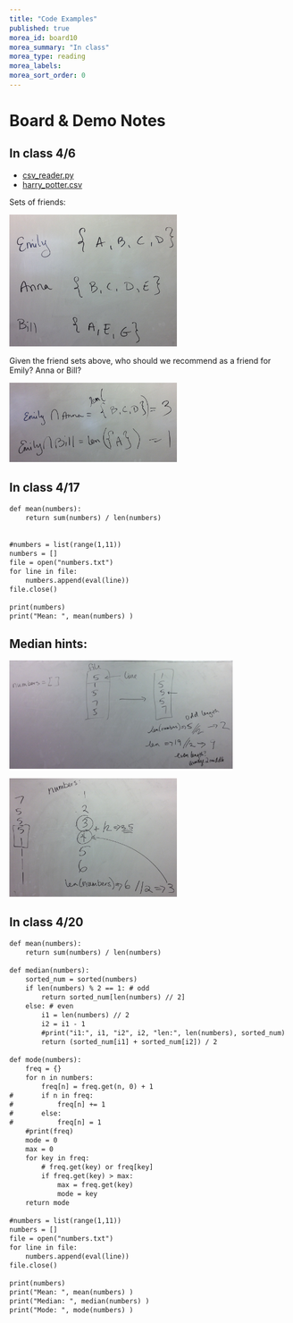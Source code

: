 ```yaml
---
title: "Code Examples"
published: true
morea_id: board10
morea_summary: "In class"
morea_type: reading
morea_labels:
morea_sort_order: 0
---
```


# Board & Demo Notes

## In class 4/6

 * [csv_reader.py](in_class/csv_reader.py)
 * [harry_potter.csv](in_class/harry_potter.csv)

Sets of friends:

<a href="friend-sets.JPG"><img src="friend-sets.JPG" width="300"/></a>

Given the friend sets above, who should we recommend as a friend for Emily? Anna or Bill?

<a href="friend-rec.JPG"><img src="friend-rec.JPG" width="300"/></a>

## In class 4/17

	def mean(numbers):
		return sum(numbers) / len(numbers)
	
	
	#numbers = list(range(1,11))
	numbers = []
	file = open("numbers.txt")
	for line in file:
		numbers.append(eval(line))
	file.close()
	
	print(numbers)
	print("Mean: ", mean(numbers) )

## Median hints:

<a href="median.JPG"><img src="median.JPG" width="400"/></a>

<a href="median2.JPG"><img src="median2.JPG" width="300"/></a>
	
## In class 4/20	
		
	def mean(numbers):
		return sum(numbers) / len(numbers)
	
	def median(numbers):
		sorted_num = sorted(numbers)
		if len(numbers) % 2 == 1: # odd
			return sorted_num[len(numbers) // 2]
		else: # even
			i1 = len(numbers) // 2 
			i2 = i1 - 1
			#print("i1:", i1, "i2", i2, "len:", len(numbers), sorted_num)
			return (sorted_num[i1] + sorted_num[i2]) / 2
	
	def mode(numbers):
		freq = {}
		for n in numbers:
			freq[n] = freq.get(n, 0) + 1
	# 		if n in freq:
	# 			freq[n] += 1
	# 		else:
	# 			freq[n] = 1
		#print(freq)
		mode = 0
		max = 0
		for key in freq:
			# freq.get(key) or freq[key]
			if freq.get(key) > max: 
				max = freq.get(key)
				mode = key
		return mode
	
	#numbers = list(range(1,11))
	numbers = []
	file = open("numbers.txt")
	for line in file:
		numbers.append(eval(line))
	file.close()
	
	print(numbers)
	print("Mean: ", mean(numbers) )
	print("Median: ", median(numbers) )
	print("Mode: ", mode(numbers) )